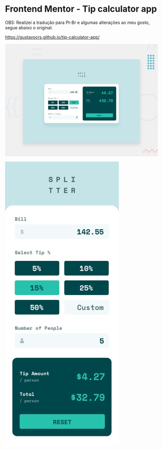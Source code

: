 # Frontend Mentor - Tip calculator app
OBS: Realizei a tradução para Pt-Br e algumas alterações ao meu gosto, segue abaixo o original.

https://gustavocrs.github.io/tip-calculator-app/

![Design preview for the Tip calculator app coding challenge](./design/desktop-preview.jpg)

![Design preview for the Tip calculator app coding challenge](./design/mobile-design.jpg)
